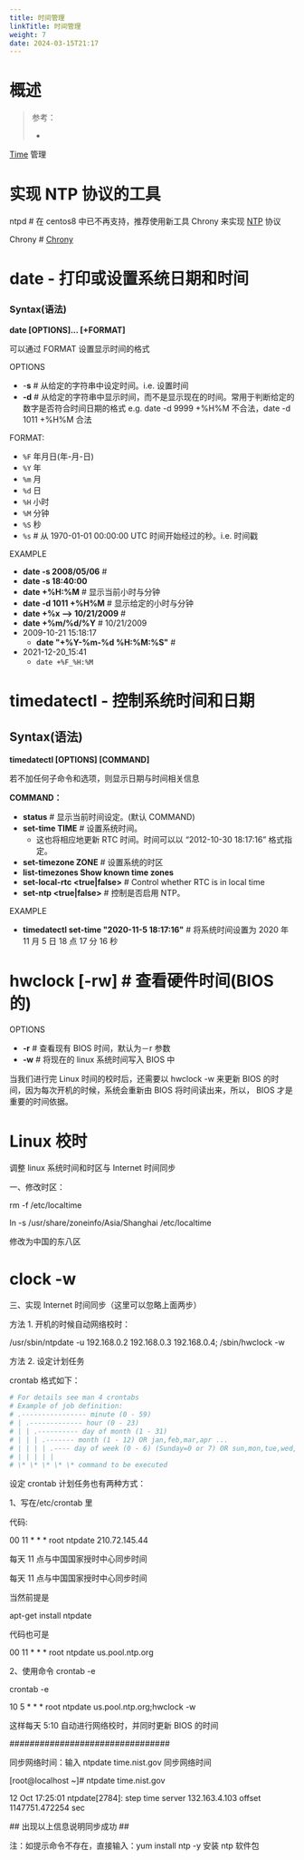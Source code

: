 ```yaml
---
title: 时间管理
linkTitle: 时间管理
weight: 7
date: 2024-03-15T21:17
---
```


# 概述

> 参考：
>
> -

[Time](/docs/8.通用技术/Time.md) 管理

# 实现 NTP 协议的工具

ntpd # 在 centos8 中已不再支持，推荐使用新工具 Chrony 来实现 [NTP](/docs/4.数据通信/Protocol/NTP.md) 协议

Chrony # [Chrony](/docs/1.操作系统/Time%20and%20Language/Chrony.md)

# date - 打印或设置系统日期和时间

### Syntax(语法)

**date \[OPTIONS]... \[+FORMAT]**

可以通过 FORMAT 设置显示时间的格式

OPTIONS

- -**s** # 从给定的字符串中设定时间。i.e. 设置时间
- **-d** # 从给定的字符串中显示时间，而不是显示现在的时间。常用于判断给定的数字是否符合时间日期的格式 e.g. date -d 9999 +%H%M 不合法，date -d 1011 +%H%M 合法

FORMAT:

- `%F` 年月日(年-月-日)
- `%Y` 年
- `%m` 月
- `%d` 日
- `%H` 小时
- `%M` 分钟
- `%S` 秒
- `%s` # 从 1970-01-01 00:00:00 UTC 时间开始经过的秒。i.e. 时间戳

EXAMPLE

- **date -s 2008/05/06** #
- **date -s 18:40:00**
- **date +%H:%M** # 显示当前小时与分钟
- **date -d 1011 +%H%M** # 显示给定的小时与分钟
- **date +%x --> 10/21/2009** #
- **date +%m/%d/%Y** # 10/21/2009
- 2009-10-21 15:18:17
  - **date "+%Y-%m-%d %H:%M:%S"** #
- 2021-12-20_15:41
  - `date +%F_%H:%M`

# timedatectl - 控制系统时间和日期

## Syntax(语法)

**timedatectl \[OPTIONS] \[COMMAND]**

若不加任何子命令和选项，则显示日期与时间相关信息

**COMMAND：**

- **status** # 显示当前时间设定。(默认 COMMAND)
- **set-time TIME** # 设置系统时间。
  - 这也将相应地更新 RTC 时间。时间可以以 “2012-10-30 18:17:16” 格式指定。
- **set-timezone ZONE** # 设置系统的时区
- **list-timezones Show known time zones**
- **set-local-rtc \<true|false>** # Control whether RTC is in local time
- **set-ntp \<true|false>** # 控制是否启用 NTP。

EXAMPLE

- **timedatectl set-time "2020-11-5 18:17:16"** # 将系统时间设置为 2020 年 11 月 5 日 18 点 17 分 16 秒

# hwclock \[-rw] # 查看硬件时间(BIOS 的)

OPTIONS

- **-r** # 查看现有 BIOS 时间，默认为－r 参数
- **-w** # 将现在的 linux 系统时间写入 BIOS 中

当我们进行完 Linux 时间的校时后，还需要以 hwclock -w 来更新 BIOS 的时间，因为每次开机的时候，系统会重新由 BIOS 将时间读出来，所以， BIOS 才是重要的时间依据。

# Linux 校时

调整 linux 系统时间和时区与 Internet 时间同步

一、修改时区：

rm -f /etc/localtime

ln -s /usr/share/zoneinfo/Asia/Shanghai /etc/localtime

修改为中国的东八区

# clock -w

三、实现 Internet 时间同步（这里可以忽略上面两步）

方法 1. 开机的时候自动网络校时：

/usr/sbin/ntpdate -u 192.168.0.2 192.168.0.3 192.168.0.4; /sbin/hwclock -w

方法 2. 设定计划任务

crontab 格式如下：

```bash
# For details see man 4 crontabs
# Example of job definition:
# .---------------- minute (0 - 59)
# | .------------- hour (0 - 23)
# | | .---------- day of month (1 - 31)
# | | | .------- month (1 - 12) OR jan,feb,mar,apr ...
# | | | | .---- day of week (0 - 6) (Sunday=0 or 7) OR sun,mon,tue,wed,thu,fri,sat
# | | | | |
# \* \* \* \* \* command to be executed
```

设定 crontab 计划任务也有两种方式：

1、写在/etc/crontab 里

代码:

00 11 \* \* \* root ntpdate 210.72.145.44

每天 11 点与中国国家授时中心同步时间

每天 11 点与中国国家授时中心同步时间

当然前提是

apt-get install ntpdate

代码也可是

00 11 \* \* \* root ntpdate us.pool.ntp.org

2、使用命令 crontab -e

crontab -e

10 5 \* \* \* root ntpdate us.pool.ntp.org;hwclock -w

这样每天 5:10 自动进行网络校时，并同时更新 BIOS 的时间

\################################

同步网络时间：输入 ntpdate time.nist.gov 同步网络时间

\[root@localhost ~]# ntpdate time.nist.gov

12 Oct 17:25:01 ntpdate\[2784]: step time server 132.163.4.103 offset 1147751.472254 sec

\## 出现以上信息说明同步成功 ##

注：如提示命令不存在，直接输入：yum install ntp -y 安装 ntp 软件包
